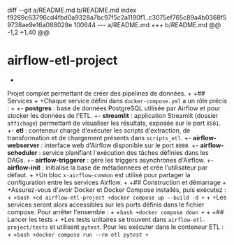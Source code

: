 diff --git a/README.md b/README.md
index f9269c63796cd4fbd0a9328a7bc97f5c2a1190f1..c3075ef765c89a4b0368f59738ae9e16a088028e 100644
--- a/README.md
+++ b/README.md
@@ -1,2 +1,40 @@
 # airflow-etl-project
+
 Projet complet permettant de créer des pipelines de données.
+
+## Services
+
+Chaque service défini dans `docker-compose.yml` a un rôle précis :
+
+- **postgres** : base de données PostgreSQL utilisée par Airflow et pour stocker les données de l'ETL.
+- **streamlit** : application Streamlit (dossier `affichage`) permettant de visualiser les résultats, exposée sur le port `8501`.
+- **etl** : conteneur chargé d'exécuter les scripts d'extraction, de transformation et de chargement présents dans `scripts_etl`.
+- **airflow-webserver** : interface web d'Airflow disponible sur le port `8080`.
+- **airflow-scheduler** : service planifiant l'exécution des tâches définies dans les DAGs.
+- **airflow-triggerer** : gère les triggers asynchrones d'Airflow.
+- **airflow-init** : initialise la base de métadonnées et crée l'utilisateur par défaut.
+
+Un bloc `x-airflow-common` est utilisé pour partager la configuration entre les services Airflow.
+
+## Construction et démarrage
+
+Assurez-vous d'avoir Docker et Docker Compose installés, puis exécutez :
+
+```bash
+cd airflow-etl-project
+docker compose up --build -d
+```
+
+Les services seront alors accessibles sur les ports définis dans le fichier compose. Pour arrêter l'ensemble :
+
+```bash
+docker compose down
+```
+
+## Lancer les tests
+
+Les tests unitaires se trouvent dans `airflow-etl-project/tests` et utilisent `pytest`. Pour les exécuter dans le conteneur ETL :
+
+```bash
+docker compose run --rm etl pytest
+```
